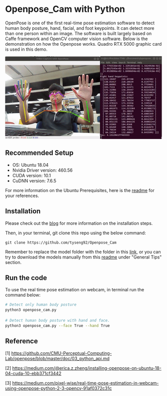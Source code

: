 # Openpose_Cam with Python
OpenPose is one of the first real-time pose estimation software to detect human body posture, hand, facial, and foot keypoints. It can detect more than one person within an image. The software is built largely based on Caffe framework and OpenCV computer vision software.
Below is the demonstration on how the Openpose works. Quadro RTX 5000 graphic card is used in this demo. 

<p align="center"><img src="demo.gif" width="576"\></p>

## Recommended Setup 
* OS: Ubuntu 18.04 
* Nvidia Driver version: 460.56
* CUDA version: 10.1
* CuDNN version: 7.6.5

For more information on the Ubuntu Prerequisites, here is the [readme](https://github.com/CMU-Perceptual-Computing-Lab/openpose/blob/master/doc/installation/1_prerequisites.md) for your references.  

## Installation

Please check out the [blog]() for more information on the installation steps.

Then, in your terminal, git clone this repo using the below command:

```
git clone https://github.com/tyseng92/Openpose_Cam
```

Remember to replace the model folder with the folder in this [link](https://drive.google.com/drive/folders/14kfPgMH9M4oo1tg33tKSwrOA4uB0m_19), or you can try to download the models manually from this [readme](https://github.com/CMU-Perceptual-Computing-Lab/openpose/blob/master/doc/installation/1_prerequisites.md) under "General Tips" section. 

## Run the code

To use the real time pose estimation on webcam, in terminal run the command below:
```bash
# Detect only human body posture
python3 openpose_cam.py 

# Detect human body posture with hand and face.
python3 openpose_cam.py --face True --hand True
```


## Reference
[1] https://github.com/CMU-Perceptual-Computing-Lab/openpose/blob/master/doc/03_python_api.md

[2] https://medium.com/@erica.z.zheng/installing-openpose-on-ubuntu-18-04-cuda-10-ebb371cf3442

[3] https://medium.com/pixel-wise/real-time-pose-estimation-in-webcam-using-openpose-python-2-3-opencv-91af0372c31c


 
